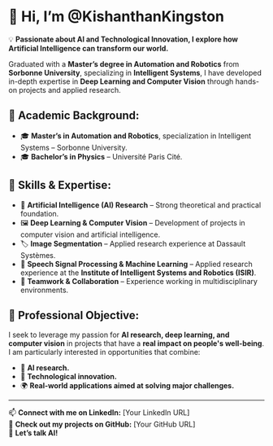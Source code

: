 # 👋 Hi, I’m @KishanthanKingston

💡 **Passionate about AI and Technological Innovation, I explore how Artificial Intelligence can transform our world.**

Graduated with a **Master’s degree in Automation and Robotics** from **Sorbonne University**, specializing in **Intelligent Systems**, I have developed in-depth expertise in **Deep Learning and Computer Vision** through hands-on projects and applied research.

## 📌 Academic Background:
- 🎓 **Master’s in Automation and Robotics**, specialization in Intelligent Systems – Sorbonne University.  
- 🎓 **Bachelor’s in Physics** – Université Paris Cité.  

## 🔬 Skills & Expertise:
- 🚀 **Artificial Intelligence (AI) Research** – Strong theoretical and practical foundation.  
- 🖼️ **Deep Learning & Computer Vision** – Development of projects in computer vision and artificial intelligence.  
- 🏷️ **Image Segmentation** – Applied research experience at Dassault Systèmes.  
- 🎤 **Speech Signal Processing & Machine Learning** – Applied research experience at the **Institute of Intelligent Systems and Robotics (ISIR)**.  
- 🤝 **Teamwork & Collaboration** – Experience working in multidisciplinary environments.  

## 🎯 Professional Objective:
I seek to leverage my passion for **AI research, deep learning, and computer vision** in projects that have a **real impact on people's well-being**. I am particularly interested in opportunities that combine:  
- 🧠 **AI research.**  
- 🔬 **Technological innovation.**  
- 🌍 **Real-world applications aimed at solving major challenges.**  

---

📫 **Connect with me on LinkedIn:** [Your LinkedIn URL]  
📂 **Check out my projects on GitHub:** [Your GitHub URL]  
💬 **Let’s talk AI!**  


<!---
KishanthanKingston/KishanthanKingston is a ✨ special ✨ repository because its `README.md` (this file) appears on your GitHub profile.
You can click the Preview link to take a look at your changes.
--->
